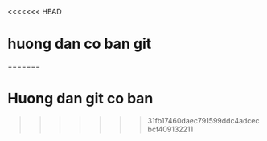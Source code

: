 <<<<<<< HEAD
# huong dan co ban git
=======
# Huong dan git co ban 
>>>>>>> 31fb17460daec791599ddc4adcecbcf409132211
